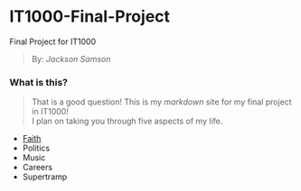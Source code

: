 # IT1000-Final-Project
Final Project for IT1000
> By: _Jackson Samson_
### What is this?
> That is a good question! This is my _markdown_ site for my final project in IT1000!   
I plan on taking you through five aspects of my life. 
* [Faith](/Faith.md)
* Politics
* Music
* Careers
* Supertramp

